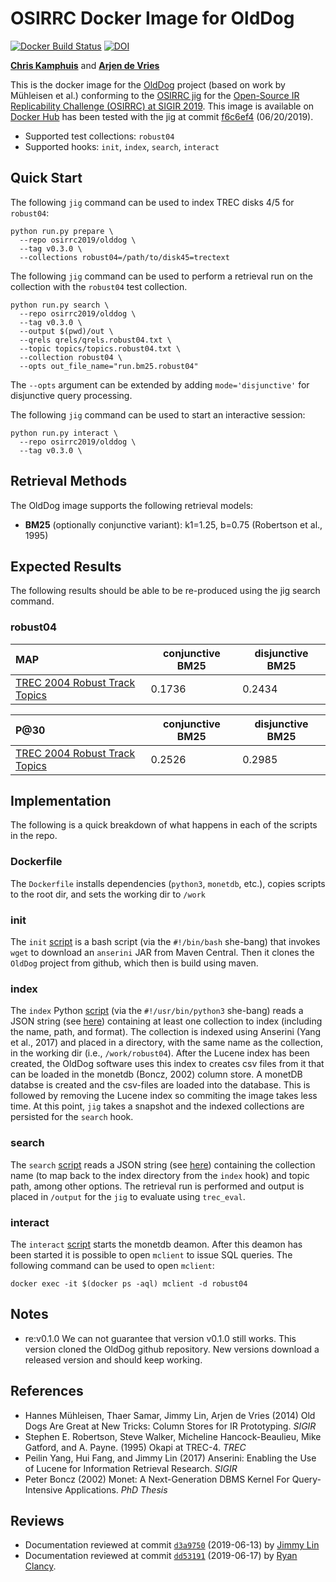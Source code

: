 # OSIRRC Docker Image for OldDog

[![Docker Build Status](https://img.shields.io/docker/cloud/build/osirrc2019/olddog.svg)](https://hub.docker.com/r/osirrc2019/olddog)
[![DOI](https://zenodo.org/badge/DOI/10.5281/zenodo.3250919.svg)](https://doi.org/10.5281/zenodo.3250919)

[**Chris Kamphuis**](https://github.com/chriskamphuis) and [**Arjen de Vries**](https://github.com/arjenpdevries)

This is the docker image for the [OldDog](https://github.com/chriskamphuis/olddog) project (based on work by M&uuml;hleisen et al.)  conforming to the [OSIRRC jig](https://github.com/osirrc/jig/) for the [Open-Source IR Replicability Challenge (OSIRRC) at SIGIR 2019](https://osirrc.github.io/osirrc2019/).
This image is available on [Docker Hub](https://hub.docker.com/r/osirrc2019/olddog
) has been tested with the jig at commit [f6c6ef4](https://github.com/osirrc/jig/commit/f6c6ef4823f07fedfe9bda719c4fb2cbd9cc6498) (06/20/2019).

+ Supported test collections: `robust04`
+ Supported hooks: `init`, `index`, `search`, `interact`

## Quick Start

The following `jig` command can be used to index TREC disks 4/5 for `robust04`:

```
python run.py prepare \                                                         
  --repo osirrc2019/olddog \             
  --tag v0.3.0 \
  --collections robust04=/path/to/disk45=trectext
```

The following `jig` command can be used to perform a retrieval run on the collection with the `robust04` test collection.

```
python run.py search \
  --repo osirrc2019/olddog \
  --tag v0.3.0 \
  --output $(pwd)/out \
  --qrels qrels/qrels.robust04.txt \
  --topic topics/topics.robust04.txt \
  --collection robust04 \
  --opts out_file_name="run.bm25.robust04"
```

The `--opts` argument can be extended by adding `mode='disjunctive'` for disjunctive query processing.

The following `jig` command can be used to start an interactive session:

```
python run.py interact \
  --repo osirrc2019/olddog \
  --tag v0.3.0 \
```  

## Retrieval Methods

The OldDog image supports the following retrieval models:

+ **BM25** (optionally conjunctive variant): k1=1.25, b=0.75 (Robertson et al., 1995) 

## Expected Results

The following results should be able to be re-produced using the jig search command.

### robust04

MAP                                     | conjunctive BM25 | disjunctive BM25 | 
:---------------------------------------|------------------|------------------|
[TREC 2004 Robust Track Topics](http://trec.nist.gov/data/robust/04.testset.gz)| 0.1736   | 0.2434    |

P@30                                    | conjunctive BM25 | disjunctive BM25 | 
:---------------------------------------|------------------|------------------|
[TREC 2004 Robust Track Topics](http://trec.nist.gov/data/robust/04.testset.gz)| 0.2526   | 0.2985    |

## Implementation

The following is a quick breakdown of what happens in each of the scripts in the repo.

### Dockerfile

The `Dockerfile` installs dependencies (`python3`, `monetdb`, etc.), copies scripts to the root dir, and sets the working dir to `/work`

### init

The `init` [script](init) is a bash script (via the `#!/bin/bash` she-bang) that invokes `wget` to download an `anserini` JAR from Maven Central. Then it clones the `OldDog` project from github, which then is build using maven.

### index
The `index` Python [script](index) (via the `#!/usr/bin/python3` she-bang) reads a JSON string (see [here](https://github.com/osirrc/jig#index)) containing at least one collection to index (including the name, path, and format).
The collection is indexed using Anserini (Yang et al., 2017) and placed in a directory, with the same name as the collection, in the working dir (i.e., `/work/robust04`).
After the Lucene index has been created, the OldDog software uses this index to creates csv files from it that can be loaded in the monetdb (Boncz, 2002)  column store.
A monetDB databse is created and the csv-files are loaded into the database.
This is followed by removing the Lucene index so commiting the image takes less time.
At this point, `jig` takes a snapshot and the indexed collections are persisted for the `search` hook.

### search
The `search` [script](search) reads a JSON string (see [here](https://github.com/osirrc/jig#search)) containing the collection name (to map back to the index directory from the `index` hook) and topic path, among other options.
The retrieval run is performed and output is placed in `/output` for the `jig` to evaluate using `trec_eval`.

### interact
The `interact` [script](interact) starts the monetdb deamon. After this deamon has been started it is possible to open `mclient` to issue SQL queries. The following command can be used to open `mclient`:
```
docker exec -it $(docker ps -aql) mclient -d robust04
```

## Notes
- re:v0.1.0
We can not guarantee that version v0.1.0 still works. This version cloned the OldDog github repository. New versions download a released version and should keep working.

## References
+ Hannes M&uuml;hleisen, Thaer Samar, Jimmy Lin, Arjen de Vries (2014) Old Dogs Are Great at New Tricks: Column Stores for IR Prototyping. _SIGIR_
+ Stephen E. Robertson, Steve Walker, Micheline Hancock-Beaulieu, Mike Gatford, and A. Payne. (1995) Okapi at TREC-4. _TREC_
+ Peilin Yang, Hui Fang, and Jimmy Lin (2017) Anserini: Enabling the Use of Lucene for Information Retrieval Research. _SIGIR_
+ Peter Boncz (2002) Monet: A Next-Generation DBMS Kernel For Query-Intensive Applications. _PhD Thesis_

## Reviews

+ Documentation reviewed at commit [`d3a9750`](https://github.com/osirrc/olddog-docker/commit/d3a9750e74f815c12fe66dbd3e81e598b99ef9e5) (2019-06-13) by [Jimmy Lin](https://github.com/lintool/)
+ Documentation reviewed at commit [`dd53191`](https://github.com/osirrc/olddog-docker/commit/9275f8b72b518fc3ae35906ce1d7059e6dd53191) (2019-06-17) by [Ryan Clancy](https://github.com/r-clancy/).
